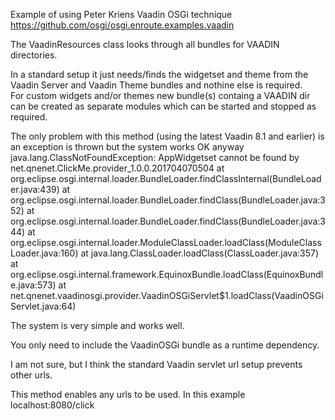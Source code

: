 Example of using Peter Kriens Vaadin OSGi technique https://github.com/osgi/osgi.enroute.examples.vaadin

The VaadinResources class looks through all bundles for VAADIN directories.

In a standard setup it just needs/finds the widgetset and theme from the Vaadin Server and Vaadin Theme bundles and nothine else is required.  
For custom widgets and/or themes new bundle(s) containg a VAADIN dir can be created as separate modules which can be started and stopped as required.

The only problem with this method (using the latest Vaadin 8.1 and earlier) is an exception is thrown but the system works OK anyway  
java.lang.ClassNotFoundException: AppWidgetset cannot be found by net.qnenet.ClickMe.provider_1.0.0.201704070504
at org.eclipse.osgi.internal.loader.BundleLoader.findClassInternal(BundleLoader.java:439)
at org.eclipse.osgi.internal.loader.BundleLoader.findClass(BundleLoader.java:352)
at org.eclipse.osgi.internal.loader.BundleLoader.findClass(BundleLoader.java:344)
at org.eclipse.osgi.internal.loader.ModuleClassLoader.loadClass(ModuleClassLoader.java:160)
at java.lang.ClassLoader.loadClass(ClassLoader.java:357)
at org.eclipse.osgi.internal.framework.EquinoxBundle.loadClass(EquinoxBundle.java:573)
at net.qnenet.vaadinosgi.provider.VaadinOSGiServlet$1.loadClass(VaadinOSGiServlet.java:64)

The system is very simple and works well.

You only need to include the VaadinOSGi bundle as a runtime dependency.

I am not sure, but I think the standard Vaadin servlet url setup prevents other urls. 

This method enables any urls to be used.  In this example localhost:8080/click
